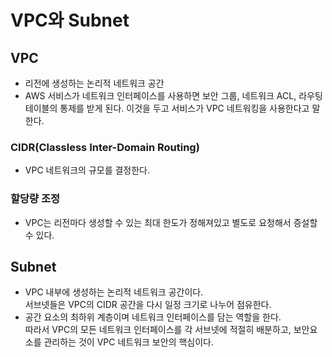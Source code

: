 # VPC와 Subnet

## VPC
- 리전에 생성하는 논리적 네트워크 공간
- AWS 서비스가 네트워크 인터페이스를 사용하면 보안 그룹, 네트워크 ACL, 라우팅 테이블의 통제를 받게 된다. 이것을 두고 서비스가 VPC 네트워킹을 사용한다고 말한다.

### CIDR(Classless Inter-Domain Routing)
- VPC 네트워크의 규모를 결정한다.

### 할당량 조정
- VPC는 리전마다 생성할 수 있는 최대 한도가 정해져있고 별도로 요청해서 증설할 수 있다.  

## Subnet
- VPC 내부에 생성하는 논리적 네트워크 공간이다.  
서브넷들은 VPC의 CIDR 공간을 다시 일정 크기로 나누어 점유한다.
- 공간 요소의 최하위 계층이며 네트워크 인터페이스를 담는 역할을 한다.  
따라서 VPC의 모든 네트워크 인터페이스를 각 서브넷에 적절히 배분하고, 보안요소를 관리하는 것이 VPC 네트워크 보안의 핵심이다. 
